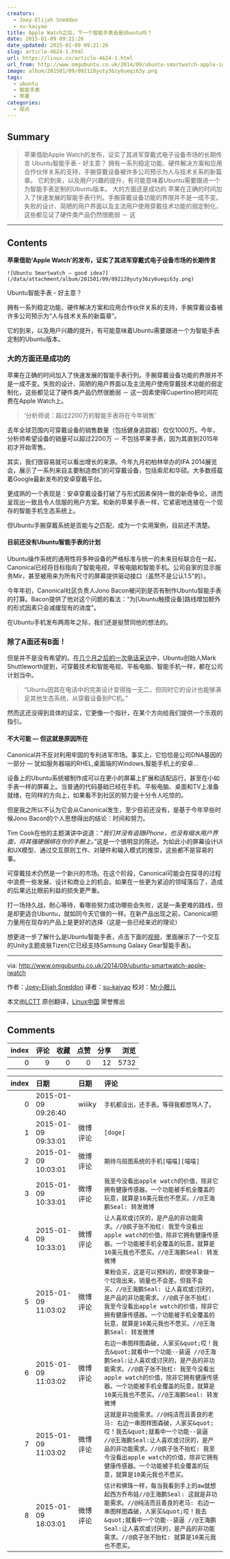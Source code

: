 ```yaml
---
creators:
  - Joey-Elijah Sneddon
  - su-kaiyao
title: Apple Watch之后，下一个智能手表会是Ubuntu吗？
date: 2015-01-09 09:21:26
date_updated: 2015-01-09 09:21:26
slug: article-4624-1.html
url: https://linux.cn/article-4624-1.html
url_from: http://www.omgubuntu.co.uk/2014/09/ubuntu-smartwatch-apple-iwatch
image: album/201501/09/092128yuty36zy6ueqi63y.png
tags:
  - ubuntu
  - 智能手表
  - 苹果
categories:
  - 观点
---
```


## Summary

> 苹果借助Apple Watch的发布，证实了其进军穿戴式电子设备市场的长期传言  Ubuntu智能手表 - 好主意？ 拥有一系列稳定功能、硬件解决方案和应用合作伙伴关系的支持，手腕穿戴设备被许多公司预示为人与技术关系的新篇章。 它的到来，以及用户兴趣的提升，有可能意味着Ubuntu需要跟进一个为智能手表定制的Ubuntu版本。 大的方面还是成功的 苹果在正确的时间加入了快速发展的智能手表行列。手腕穿戴设备功能的界限并不是一成不变。失败的设计、简陋的用户界面以及主流用户使用穿戴技术功能的弱定制化，这些都见证了硬件类产品仍然很脆弱 － 这

***

<!-- more -->

## Contents

**苹果借助‘Apple Watch’的发布，证实了其进军穿戴式电子设备市场的长期传言**

`![Ubuntu Smartwatch – good idea?](/data/attachment/album/201501/09/092128yuty36zy6ueqi63y.png)`

Ubuntu智能手表 - 好主意？

拥有一系列稳定功能、硬件解决方案和应用合作伙伴关系的支持，手腕穿戴设备被许多公司预示为“人与技术关系的新篇章”。

它的到来，以及用户兴趣的提升，有可能意味着Ubuntu需要跟进一个为智能手表定制的Ubuntu版本。

### 大的方面还是成功的

苹果在正确的时间加入了快速发展的智能手表行列。手腕穿戴设备功能的界限并不是一成不变。失败的设计、简陋的用户界面以及主流用户使用穿戴技术功能的弱定制化，这些都见证了硬件类产品仍然很脆弱 － 这一因素使得Cupertino把时间花费在Apple Watch上。

> 
> ‘分析师说：超过2200万的智能手表将在今年销售’
> 
> 
> 

去年全球范围内可穿戴设备的销售数量（包括健身追踪器）仅仅1000万。今年，分析师希望设备的销量可以超过2200万 － 不包括苹果手表，因为其直到2015年初才开始零售。

其实，我们很容易就可以看出增长的来源。今年九月初柏林举办的IFA 2014展览会，展示了一系列来自主要制造商们的可穿戴设备，包括索尼和华硕。大多数搭载着Google最新发布的安卓穿戴平台。

更成熟的一个表现是：安卓穿戴设备打破了与形式因素保持一致的新奇争论，进而呈现出一致且令人信服的用户方案。和新的苹果手表一样，它紧密地连接在一个现存的智能手机生态系统上。

但Ubuntu手腕穿戴系统是否能与之匹配，成为一个实用案例，目前还不清楚。

#### 目前还没有Ubuntu智能手表的计划

Ubuntu操作系统的通用性将多种设备的严格标准与统一的未来目标联合在一起，Canonical已经将目标指向了智能电视，平板电脑和智能手机。公司自家的显示服务Mir，甚至被用来为所有尺寸的屏幕提供驱动接口（虽然不是公认1.5"的）。

今年年初，Canonical社区负责人Jono Bacon被问到是否有制作Ubuntu智能手表的打算。Bacon提供了他对这个问题的看法：“为[Ubuntu触摸设备]路线增加额外的形式因素只会减缓现有的进度”。

在Ubuntu手机发布两周年之际，我们还是挺赞同他的想法的。

### 除了A面还有B面！

但是并不是没有希望的。在[几个月之后的一次电话采访](http://www.omgubuntu.co.uk/2014/03/ubuntu-tablets-coming-year)中，Ubuntu创始人Mark Shuttleworth提到，可穿戴技术和智能电视、平板电脑、智能手机一样，都在公司计划当中。

> 
> “Ubuntu因其在电话中的完美设计变得独一无二，但同时它的设计也能够满足其他生态系统，从穿戴设备到PC机。”
> 
> 
> 

然而这还没得到具体的证实，它更像一个指针，在某个方向给我们提供一个乐观的指引。

#### 不大可能 — 但这就是原因所在

Canonical并不反对利用牢固的专利进军市场。事实上，它恰恰是公司DNA基因的一部分 — 犹如服务器端的RHEL,桌面端的Windows,智能手机上的安卓...

设备上的Ubuntu系统被制作成可以在更小的屏幕上扩展和适配运行，甚至在小如手表一样的屏幕上。当普通的代码基础已经在手机、平板电脑、桌面和TV上准备就绪，在同样的方向上，如果看不到社区的努力是十分令人吃惊的。

但是我之所以不认为它会从Canonical发生，至少目前还没有，是基于今年早些时候Jono Bacon的个人思想得出的结论：时间和努力。

Tim Cook在他的主题演讲中说道：“*我们并没有追随iPhone，也没有缩水用户界面，将其强硬捆绑在你的手腕上。*”这是一个很明显的陈述。为如此小的屏幕设计UI和UX模型、通过交互原则工作、对硬件和输入模式的推崇，这些都不是容易的事。

可穿戴技术仍然是一个新兴的市场。在这个阶段，Canonical可能会在探寻的过程中浪费一些发展、设计和商业上的机会。如果在一些更为紧迫的领域落后了，造成的后果远比眼前利益的损失更严重。

打一场持久战，耐心等待，看哪些努力成功哪些会失败，这是一条更难的路线，但是却更适合Ubuntu，就如同今天它做的一样。在新产品出现之前，Canonical把力量用在现存的产品上是更好的选择（这是一些已经来迟的理论）

想更进一步了解什么是Ubuntu智能手表，点击下面的[视频](https://www.youtube.com/embed/8Zf5dktXzEs?feature=oembed)，里面展示了一个交互的Unity主题皮肤Tizen(它已经支持Samsung Galaxy Gear智能手表)。

---

via: <http://www.omgubuntu.co.uk/2014/09/ubuntu-smartwatch-apple-iwatch>

作者：[Joey-Elijah Sneddon](https://plus.google.com/117485690627814051450/?rel=author) 译者：[su-kaiyao](https://github.com/su-kaiyao) 校对：[Mr小眼儿](https://github.com/tinyeyeser)

本文由[LCTT](https://github.com/LCTT/TranslateProject) 原创翻译，[Linux中国](https://linux.cn/) 荣誉推出

***

## Comments


|   index |   评论 |   收藏 |   点赞 |   分享 |   浏览 |
|--------:|-------:|-------:|-------:|-------:|-------:|
|       0 |      9 |      0 |      0 |     12 |   5732 |

|   index | 日期                | 日期     | 评论                                                                                                                                                                                                                                                                                         |
|--------:|:--------------------|:---------|:---------------------------------------------------------------------------------------------------------------------------------------------------------------------------------------------------------------------------------------------------------------------------------------------|
|       0 | 2015-01-09 09:26:40 | wiiiky   | `手机都没出，还手表。等得我都想骂人了。`                                                                                                                                                                                                                                                     |
|       1 | 2015-01-09 09:33:01 | 微博评论 | `[doge]`                                                                                                                                                                                                                                                                                     |
|       2 | 2015-01-09 10:03:01 | 微博评论 | `期待乌班图系统的手机[喵喵][喵喵]`                                                                                                                                                                                                                                                           |
|       3 | 2015-01-09 10:33:01 | 微博评论 | `我至今没看出apple watch的价值，除非它拥有健康传感器。一个功能被手机全覆盖的玩意，就算是10美元我也不愿买。//@王海鹏Seal: 转发微博`                                                                                                                                                           |
|       4 | 2015-01-09 10:33:01 | 微博评论 | `让人喜欢或讨厌的，是产品的非功能需求。//@疯子张不抬杠: 我至今没看出apple watch的价值，除非它拥有健康传感器。一个功能被手机全覆盖的玩意，就算是10美元我也不愿买。//@王海鹏Seal: 转发微博`                                                                                                    |
|       5 | 2015-01-09 11:03:02 | 微博评论 | `果粉会买，这是可以预料的，即使苹果做一个垃圾出来，销量也不会差。但我不会买。//@王海鹏Seal: 让人喜欢或讨厌的，是产品的非功能需求。//@疯子张不抬杠: 我至今没看出apple watch的价值，除非它拥有健康传感器。一个功能被手机全覆盖的玩意，就算是10美元我也不愿买。//@王海鹏Seal: 转发微博`         |
|       6 | 2015-01-09 11:03:02 | 微博评论 | `右边一串图样图森破，人家买&quot;哎！我去&quot;就看中一个功能--装逼 //@王海鹏Seal:让人喜欢或讨厌的，是产品的非功能需求。//@疯子张不抬杠: 我至今没看出apple watch的价值，除非它拥有健康传感器。一个功能被手机全覆盖的玩意，就算是10美元我也不愿买。//@王海鹏Seal: 转发微博`                   |
|       7 | 2015-01-09 11:03:02 | 微博评论 | `这就是非功能需求。//@纯洁而且善良的老马: 右边一串图样图森破，人家买&quot;哎！我去&quot;就看中一个功能--装逼 //@王海鹏Seal:让人喜欢或讨厌的，是产品的非功能需求。//@疯子张不抬杠: 我至今没看出apple watch的价值，除非它拥有健康传感器。一个功能被手机全覆盖的玩意，就算是10美元我也不愿买。` |
|       8 | 2015-01-09 18:03:01 | 微博评论 | `估计和佛珠一样，每当我看到手上的aw就想起西方乔布娃//@王海鹏Seal: 这就是非功能需求。//@纯洁而且善良的老马: 右边一串图样图森破，人家买&quot;哎！我去&quot;就看中一个功能--装逼 //@王海鹏Seal:让人喜欢或讨厌的，是产品的非功能需求。//@疯子张不抬杠: 就算是10美元我也不愿买。`                 |
